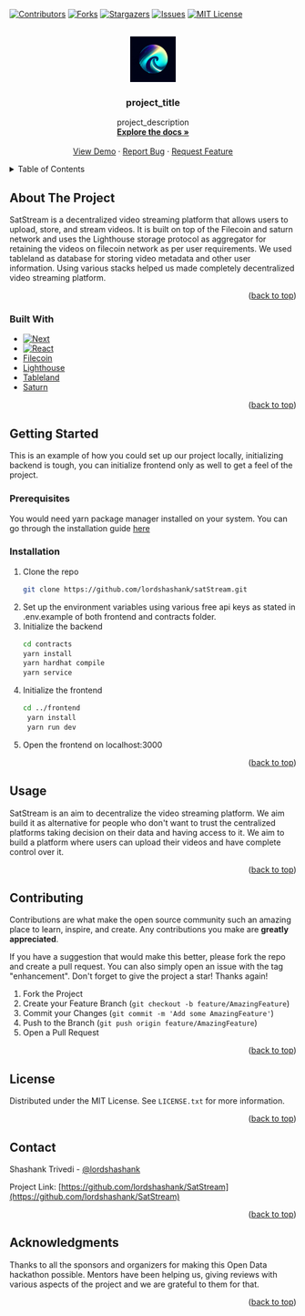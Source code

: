 <!-- Improved compatibility of back to top link: See: https://github.com/othneildrew/Best-README-Template/pull/73 -->

<a name="readme-top"></a>

<!--
*** Thanks for checking out the Best-README-Template. If you have a suggestion
*** that would make this better, please fork the repo and create a pull request
*** or simply open an issue with the tag "enhancement".
*** Don't forget to give the project a star!
*** Thanks again! Now go create something AMAZING! :D
-->

<!-- PROJECT SHIELDS -->
<!--
*** I'm using markdown "reference style" links for readability.
*** Reference links are enclosed in brackets [ ] instead of parentheses ( ).
*** See the bottom of this document for the declaration of the reference variables
*** for contributors-url, forks-url, etc. This is an optional, concise syntax you may use.
*** https://www.markdownguide.org/basic-syntax/#reference-style-links
-->

[![Contributors][contributors-shield]][contributors-url]
[![Forks][forks-shield]][forks-url]
[![Stargazers][stars-shield]][stars-url]
[![Issues][issues-shield]][issues-url]
[![MIT License][license-shield]][license-url]

<!-- PROJECT LOGO -->
<br />
<div align="center">
  <a href="https://github.com/lordshashank/SatStream">
    <img src="./frontend/public/SatStream.jpeg" alt="Logo" width="80" height="80">
  </a>

<h3 align="center">project_title</h3>

  <p align="center">
    project_description
    <br />
    <a href="https://github.com/lordshashank/SatStream"><strong>Explore the docs »</strong></a>
    <br />
    <br />
    <a href="https://www.youtube.com/watch?v=PwSz-0-I6qU">View Demo</a>
    ·
    <a href="https://github.com/lordshashank/SatStream/issues">Report Bug</a>
    ·
    <a href="https://github.com/lordshashank/SatStream/issues">Request Feature</a>
  </p>
</div>

<!-- TABLE OF CONTENTS -->
<details>
  <summary>Table of Contents</summary>
  <ol>
    <li>
      <a href="#about-the-project">About The Project</a>
      <ul>
        <li><a href="#built-with">Built With</a></li>
      </ul>
    </li>
      <li>
      <a href="#getting-started">Getting Started</a>
      <ul>
        <li><a href="#prerequisites">Prerequisites</a></li>
        <li><a href="#installation">Installation</a></li>
      </ul>
    </li>
    <li><a href="#usage">Usage</a></li>
    <li><a href="#contributing">Contributing</a></li>
    <li><a href="#license">License</a></li>
    <li><a href="#contact">Contact</a></li>
    <li><a href="#acknowledgments">Acknowledgments</a></li>
  </ol>
</details>

<!-- ABOUT THE PROJECT -->

## About The Project

SatStream is a decentralized video streaming platform that allows users to upload, store, and stream videos. It is built on top of the Filecoin and saturn network and uses the Lighthouse storage protocol as aggregator for retaining the videos on filecoin network as per user requirements.
We used tableland as database for storing video metadata and other user information. Using various stacks helped us made completely decentralized video streaming platform.

<p align="right">(<a href="#readme-top">back to top</a>)</p>

### Built With

- [![Next][next.js]][next-url]
- [![React][react.js]][react-url]
- [Filecoin]
- [Lighthouse]
- [Tableland]
- [Saturn]

<p align="right">(<a href="#readme-top">back to top</a>)</p>

<!-- GETTING STARTED -->

## Getting Started

This is an example of how you could set up our project locally, initializing backend is tough, you can initialize frontend only as well to get a feel of the project.

### Prerequisites

You would need yarn package manager installed on your system. You can go through the installation guide [here](https://classic.yarnpkg.com/lang/en/docs/install/#windows-stable)

### Installation

1. Clone the repo
   ```sh
   git clone https://github.com/lordshashank/satStream.git
   ```
2. Set up the environment variables using various free api keys as stated in .env.example of both frontend and contracts folder.
3. Initialize the backend
   ```sh
   cd contracts
   yarn install
   yarn hardhat compile
   yarn service
   ```
4. Initialize the frontend
   ```sh
   cd ../frontend
    yarn install
    yarn run dev
   ```
5. Open the frontend on localhost:3000

<p align="right">(<a href="#readme-top">back to top</a>)</p>

<!-- USAGE EXAMPLES -->

## Usage

SatStream is an aim to decentralize the video streaming platform. We aim build it as alternative for people who don't want to trust the centralized platforms taking decision on their data and having access to it. We aim to build a platform where users can upload their videos and have complete control over it.

<p align="right">(<a href="#readme-top">back to top</a>)</p>

<!-- CONTRIBUTING -->

## Contributing

Contributions are what make the open source community such an amazing place to learn, inspire, and create. Any contributions you make are **greatly appreciated**.

If you have a suggestion that would make this better, please fork the repo and create a pull request. You can also simply open an issue with the tag "enhancement".
Don't forget to give the project a star! Thanks again!

1. Fork the Project
2. Create your Feature Branch (`git checkout -b feature/AmazingFeature`)
3. Commit your Changes (`git commit -m 'Add some AmazingFeature'`)
4. Push to the Branch (`git push origin feature/AmazingFeature`)
5. Open a Pull Request

<p align="right">(<a href="#readme-top">back to top</a>)</p>

<!-- LICENSE -->

## License

Distributed under the MIT License. See `LICENSE.txt` for more information.

<p align="right">(<a href="#readme-top">back to top</a>)</p>

<!-- CONTACT -->

## Contact

Shashank Trivedi - [@lordshashank](https://twitter.com/0xLord_forever)

Project Link: [https://github.com/lordshashank/SatStream](https://github.com/lordshashank/SatStream)

<p align="right">(<a href="#readme-top">back to top</a>)</p>

<!-- ACKNOWLEDGMENTS -->

## Acknowledgments

Thanks to all the sponsors and organizers for making this Open Data hackathon possible.
Mentors have been helping us, giving reviews with various aspects of the project and we are grateful to them for that.

<p align="right">(<a href="#readme-top">back to top</a>)</p>

<!-- MARKDOWN LINKS & IMAGES -->
<!-- https://www.markdownguide.org/basic-syntax/#reference-style-links -->

[contributors-shield]: https://img.shields.io/github/contributors/lordshashank/SatStream.svg?style=for-the-badge
[contributors-url]: https://github.com/lordshashank/SatStream/graphs/contributors
[forks-shield]: https://img.shields.io/github/forks/lordshashank/SatStream.svg?style=for-the-badge
[forks-url]: https://github.com/lordshashank/SatStream/network/members
[stars-shield]: https://img.shields.io/github/stars/lordshashank/SatStream.svg?style=for-the-badge
[stars-url]: https://github.com/lordshashank/SatStream/stargazers
[issues-shield]: https://img.shields.io/github/issues/lordshashank/SatStream.svg?style=for-the-badge
[issues-url]: https://github.com/lordshashank/SatStream/issues
[license-shield]: https://img.shields.io/github/license/lordshashank/SatStream.svg?style=for-the-badge
[license-url]: https://github.com/lordshashank/SatStream/blob/master/LICENSE.txt
[linkedin-shield]: https://img.shields.io/badge/-LinkedIn-black.svg?style=for-the-badge&logo=linkedin&colorB=555
[linkedin-url]: https://linkedin.com/in/linkedin_username
[product-screenshot]: images/screenshot.png
[next.js]: https://img.shields.io/badge/next.js-000000?style=for-the-badge&logo=nextdotjs&logoColor=white
[next-url]: https://nextjs.org/
[react.js]: https://img.shields.io/badge/React-20232A?style=for-the-badge&logo=react&logoColor=61DAFB
[react-url]: https://reactjs.org/
[vue.js]: https://img.shields.io/badge/Vue.js-35495E?style=for-the-badge&logo=vuedotjs&logoColor=4FC08D
[vue-url]: https://vuejs.org/
[angular.io]: https://img.shields.io/badge/Angular-DD0031?style=for-the-badge&logo=angular&logoColor=white
[angular-url]: https://angular.io/
[svelte.dev]: https://img.shields.io/badge/Svelte-4A4A55?style=for-the-badge&logo=svelte&logoColor=FF3E00
[svelte-url]: https://svelte.dev/
[laravel.com]: https://img.shields.io/badge/Laravel-FF2D20?style=for-the-badge&logo=laravel&logoColor=white
[laravel-url]: https://laravel.com
[bootstrap.com]: https://img.shields.io/badge/Bootstrap-563D7C?style=for-the-badge&logo=bootstrap&logoColor=white
[bootstrap-url]: https://getbootstrap.com
[jquery.com]: https://img.shields.io/badge/jQuery-0769AD?style=for-the-badge&logo=jquery&logoColor=white
[jquery-url]: https://jquery.com
[Filecoin]: https://filecoin.io/
[Lighthouse]: https://www.lighthouse.storage/
[Tableland]: https://tableland.xyz/
[Push-Protocol]: https://push.org/
[Beryx]: https://www.brex.com/product/api
[Saturn]: https://saturn.tech/

